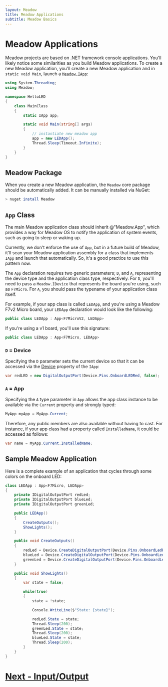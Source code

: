 ```yaml
---
layout: Meadow
title: Meadow Applications
subtitle: Meadow Basics
---
```


# Meadow Applications

Meadow projects are based on .NET framework console applications. You'll likely notice some similarities as you build Meadow applications. To create a new Meadow application, you'll create a new Meadow application and in `static void Main`, launch a [`Meadow.IApp`](xref:Meadow.IApp):

```csharp
using System.Threading;
using Meadow;

namespace HelloLED
{
    class MainClass
    {
        static IApp app;

        static void Main(string[] args)
        {
            // instantiate new meadow app
            app = new LEDApp();
            Thread.Sleep(Timeout.Infinite);
        }
    }
}
```

## Meadow Package

When you create a new Meadow application, the `Meadow` core package should be automatically added. It can be manually installed via NuGet:

```bash
> nuget install Meadow
```

## `App` Class

The main Meadow application class should inherit @"Meadow.App", which provides a way for Meadow OS to notify the application of system events, such as going to sleep or waking up.

Currently, we don't enforce the use of `App`, but in a future build of Meadow, it'll scan your Meadow application assembly for a class that implements `IApp` and launch that automatically. So, it's a good practice to use this pattern now.

The `App` declaration requires two generic parameters; `D`, and `A`, representing the device type and the application class type, respectively. For `D`, you'll need to pass a `Meadow.IDevice` that represents the board you're using, such as `F7Micro`. For `A`, you should pass the typename of your application class itself.

For example, if your app class is called `LEDApp`, and you're using a Meadow F7v2 Micro board, your `LEDApp` declaration would look like the following:

```csharp
public class LEDApp : App<F7MicroV2, LEDApp>
```

If you're using a v1 board, you'll use this signature:

```csharp
public class LEDApp : App<F7Micro, LEDApp>
```


### `D` = Device

Specifying the `D` parameter sets the current device so that it can be accessed via the [Device](xref:Meadow.App.Device) property of the `IApp`:

```csharp
var redLED = new DigitalOutputPort(Device.Pins.OnboardLEDRed, false);
```

### `A` = App

Specifying the `A` type parameter in `App` allows the app class instance to be available via the `Current` property and strongly typed:

```csharp
MyApp myApp = MyApp.Current;
```

Therefore, any public members are also available without having to cast. For instance, if your app class had a property called `InstalledName`, it could be accessed as follows:

```csharp
var name = MyApp.Current.InstalledName;
```

## Sample Meadow Application

Here is a complete example of an application that cycles through some colors on the onboard LED:

```csharp
class LEDApp : App<F7Micro, LEDApp>
{
    private IDigitalOutputPort redLed;
    private IDigitalOutputPort blueLed;
    private IDigitalOutputPort greenLed;

    public LEDApp()
    {
        CreateOutputs();
        ShowLights();
    }

    public void CreateOutputs()
    {
        redLed = Device.CreateDigitalOutputPort(Device.Pins.OnboardLedRed);
        blueLed = Device.CreateDigitalOutputPort(Device.Pins.OnboardLedBlue);
        greenLed = Device.CreateDigitalOutputPort(Device.Pins.OnboardLedGreen);
    }

    public void ShowLights()
    {
        var state = false;

        while(true)
        {
            state = !state;

            Console.WriteLine($"State: {state}");

            redLed.State = state;
            Thread.Sleep(200);
            greenLed.State = state;
            Thread.Sleep(200);
            blueLed.State = state;
            Thread.Sleep(200);
        }
    }
}
```

# [Next - Input/Output](/Meadow/Meadow_Basics/IO/)
